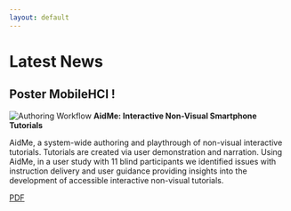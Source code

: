 ```yaml
---
layout: default
---
```

# Latest News

## Poster MobileHCI !
![Authoring Workflow](https://raw.githubusercontent.com/AndreFPRodrigues/home/master/img/postermobile.png) 
**AidMe: Interactive Non-Visual Smartphone Tutorials**

AidMe, a system-wide authoring and playthrough of non-visual interactive tutorials. Tutorials are created via user demonstration and narration. Using AidMe, in a user study with 11 blind participants we identified issues with instruction delivery and user guidance providing insights into the development of accessible interactive non-visual tutorials.

[PDF](./https://github.com/AndreFPRodrigues/home/tree/master/pub/mobilehci18_aidme.pdf)






